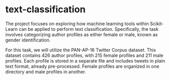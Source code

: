 # text-classification

The project focuses on exploring how machine learning tools within Scikit-Learn can be applied to perform text classification. Specifically, the task involves categorizing author profiles as either female or male, known as gender identification.

For this task, we will utilize the PAN-AP-16 Twitter Corpus dataset. This dataset contains 426 author profiles, with 215 female profiles and 211 male profiles. Each profile is stored in a separate file and includes tweets in plain text format, already pre-processed. Female profiles are organized in one directory and male profiles in another.
